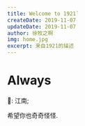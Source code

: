 ```yaml
---
title: Welcome to 1921`
createDate: 2019-11-07
updateDate: 2019-11-07
author: 徐牧之啊
img: home.jpg
excerpt: 来自1921的描述
---
```


# Always
🌈: 江南;

希望你也奇奇怪怪.
